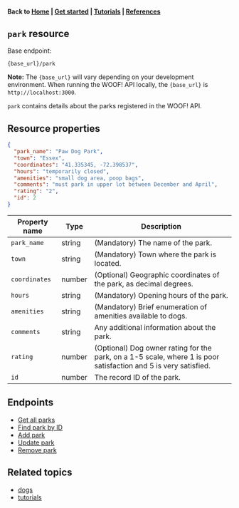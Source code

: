 #### Back to [Home](index.md) | [Get started](index.md#get-started) | [Tutorials](index.md#tutorials) | [References](index.md#reference)

## `park` resource


Base endpoint:

```
{base_url}/park
```
**Note:** The `{base_url}` will vary depending on your development environment. When running the WOOF! API locally, the `{base_url}` is `http://localhost:3000`.

`park` contains details about the parks registered in the WOOF! API. 
## Resource properties
```json
{
  "park_name": "Paw Dog Park",
  "town": "Essex",
  "coordinates": "41.335345, -72.398537",
  "hours": "temporarily closed",
  "amenities": "small dog area, poop bags",
  "comments": "must park in upper lot between December and April",
  "rating": "2",
  "id": 2
}
```

|Property name   |Type    |  Description | 
|---|---|---|
| `park_name`  |string   | (Mandatory) The name of the park.  |
| `town`  |string   | (Mandatory) Town where the park is located.  |   
| `coordinates`  |number  | (Optional) Geographic coordinates of the park, as decimal degrees. |    
| `hours`  |string   | (Mandatory) Opening hours of the park.  |  
| `amenities`  |string  | (Mandatory) Brief enumeration of amenities available to dogs.  | 
| `comments`  |string   | Any additional information about the park.  |    
| `rating`  |number  | (Optional) Dog owner rating for the park, on a 1-5 scale, where 1 is poor satisfaction and 5 is very satisfied.  |   
| `id`  |number  | The record ID of the park.  | 


## Endpoints
* [Get all parks](park-get-all-parks.md)
* [Find park by ID](park-get-park-by-id.md)
* [Add park](park-add-new-park.md)
* [Update park](park-update-park.md)
* [Remove park](park-delete-park.md)

## Related topics
* [dogs](dog-ref.md)
* [tutorials](index.md#tutorials)
